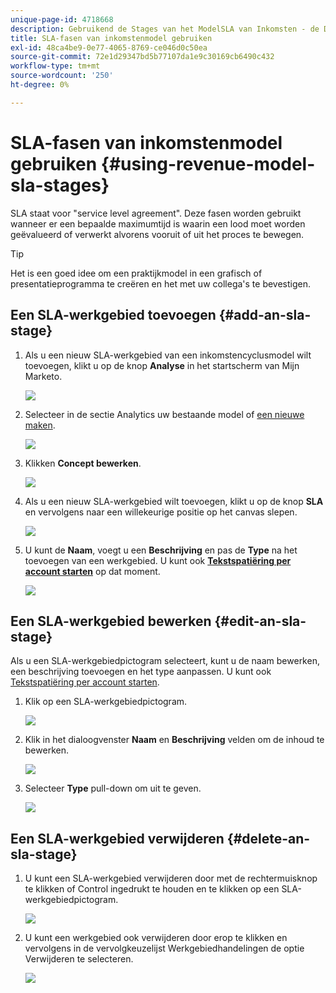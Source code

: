 ```yaml
---
unique-page-id: 4718668
description: Gebruikend de Stages van het ModelSLA van Inkomsten - de Documenten van Marketo - de Documentatie van het Product
title: SLA-fasen van inkomstenmodel gebruiken
exl-id: 48ca4be9-0e77-4065-8769-ce046d0c50ea
source-git-commit: 72e1d29347bd5b77107da1e9c30169cb6490c432
workflow-type: tm+mt
source-wordcount: '250'
ht-degree: 0%

---
```


# SLA-fasen van inkomstenmodel gebruiken {#using-revenue-model-sla-stages}

SLA staat voor &quot;service level agreement&quot;. Deze fasen worden gebruikt wanneer er een bepaalde maximumtijd is waarin een lood moet worden geëvalueerd of verwerkt alvorens vooruit of uit het proces te bewegen.

>[!TIP]
>
>Het is een goed idee om een praktijkmodel in een grafisch of presentatieprogramma te creëren en het met uw collega&#39;s te bevestigen.

## Een SLA-werkgebied toevoegen {#add-an-sla-stage}

1. Als u een nieuw SLA-werkgebied van een inkomstencyclusmodel wilt toevoegen, klikt u op de knop **Analyse** in het startscherm van Mijn Marketo.

   ![](assets/image2015-4-27-11-3a54-3a41.png)

1. Selecteer in de sectie Analytics uw bestaande model of [een nieuwe maken](/help/marketo/product-docs/reporting/revenue-cycle-analytics/revenue-cycle-models/create-a-new-revenue-model.md).

   ![](assets/image2015-4-27-15-3a6-3a30.png)

1. Klikken **Concept bewerken**.

   ![](assets/image2015-4-27-12-3a10-3a49.png)

1. Als u een nieuw SLA-werkgebied wilt toevoegen, klikt u op de knop **SLA** en vervolgens naar een willekeurige positie op het canvas slepen.

   ![](assets/image2015-4-27-15-3a32-3a10.png)

1. U kunt de **Naam**, voegt u een **Beschrijving** en pas de **Type** na het toevoegen van een werkgebied. U kunt ook **[Tekstspatiëring per account starten](/help/marketo/product-docs/reporting/revenue-cycle-analytics/revenue-cycle-models/start-tracking-by-account-in-the-revenue-modeler.md)** op dat moment.

   ![](assets/image2015-4-27-17-3a0-3a39.png)

## Een SLA-werkgebied bewerken {#edit-an-sla-stage}

Als u een SLA-werkgebiedpictogram selecteert, kunt u de naam bewerken, een beschrijving toevoegen en het type aanpassen. U kunt ook [Tekstspatiëring per account starten](/help/marketo/product-docs/reporting/revenue-cycle-analytics/revenue-cycle-models/start-tracking-by-account-in-the-revenue-modeler.md).

1. Klik op een SLA-werkgebiedpictogram.

   ![](assets/image2015-4-27-15-3a45-3a25.png)

1. Klik in het dialoogvenster **Naam** en **Beschrijving** velden om de inhoud te bewerken.

   ![](assets/image2015-4-27-15-3a48-3a37.png)

1. Selecteer **Type** pull-down om uit te geven.

   ![](assets/image2015-4-27-15-3a51-3a27.png)

## Een SLA-werkgebied verwijderen {#delete-an-sla-stage}

1. U kunt een SLA-werkgebied verwijderen door met de rechtermuisknop te klikken of Control ingedrukt te houden en te klikken op een SLA-werkgebiedpictogram.

   ![](assets/image2015-4-27-16-3a2-3a47.png)

1. U kunt een werkgebied ook verwijderen door erop te klikken en vervolgens in de vervolgkeuzelijst Werkgebiedhandelingen de optie Verwijderen te selecteren.

   ![](assets/image2015-4-27-17-3a20-3a41.png)
